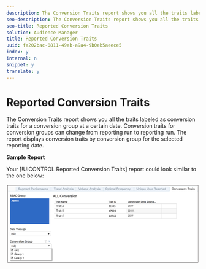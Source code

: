 ```yaml
---
description: The Conversion Traits report shows you all the traits labeled as conversion traits for a conversion group at a certain date. Conversion traits for conversion groups can change from reporting run to reporting run. The report displays conversion traits by conversion group for the selected reporting date.
seo-description: The Conversion Traits report shows you all the traits labeled as conversion traits for a conversion group at a certain date. Conversion traits for conversion groups can change from reporting run to reporting run. The report displays conversion traits by conversion group for the selected reporting date.
seo-title: Reported Conversion Traits
solution: Audience Manager
title: Reported Conversion Traits
uuid: fa202bac-0811-49ab-a9a4-9b0eb5aeece5
index: y
internal: n
snippet: y
translate: y
---
```


# Reported Conversion Traits

The Conversion Traits report shows you all the traits labeled as conversion traits for a conversion group at a certain date. Conversion traits for conversion groups can change from reporting run to reporting run. The report displays conversion traits by conversion group for the selected reporting date.



**Sample Report** 


Your [!UICONTROL Reported Conversion Traits] report could look similar to the one below: 


![](assets/reported-conversion-traits.png) 
